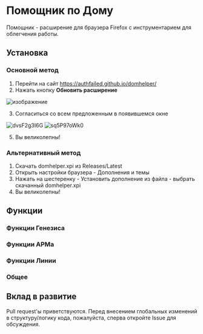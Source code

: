 # Помощник по Дому

Помощник - расширение для браузера Firefox с инструментарием для облегчения работы.

## Установка

### Основной метод
1. Перейти на сайт https://authfailed.github.io/domhelper/
2. Нажать кнопку **Обновить расширение**

![изображение](https://github.com/user-attachments/assets/67f16be4-4bf2-4c70-9ddd-03bde14e0752)

3. Согласиться со всем предложенным в появившемся окне

![dvsF2g3I6G](https://github.com/user-attachments/assets/f8fb97fd-f275-450c-b680-be6f0416d2b8)
![sq5P97oWk0](https://github.com/user-attachments/assets/f1e2147d-7e5e-4f88-b579-185725b6db55)


5. Вы великолепны!

### Альтернативный метод
1. Скачать domhelper.xpi из Releases/Latest
2. Открыть настройки браузера - Дополнения и темы
3. Нажать на шестеренку - Установить дополнение из файла - выбрать скачанный domhelper.xpi 
4. Вы великолепны!

## Функции
### Функции Генезиса


### Функции АРМа


### Функции Линии


### Общее

## Вклад в развитие

Pull request'ы приветствуются. Перед внесением глобальных изменений в структуру/логику кода, пожалуйста, сперва откройте Issue для обсуждения.
